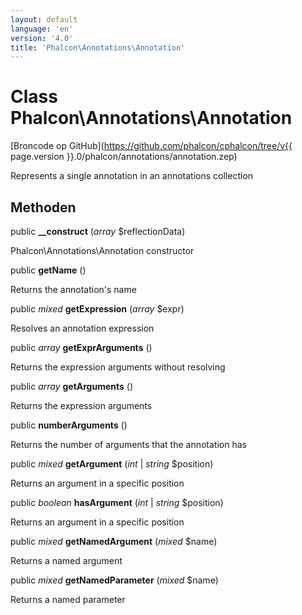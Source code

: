 ```yaml
---
layout: default
language: 'en'
version: '4.0'
title: 'Phalcon\Annotations\Annotation'
---
```


# Class **Phalcon\Annotations\Annotation**

[Broncode op GitHub](https://github.com/phalcon/cphalcon/tree/v{{ page.version }}.0/phalcon/annotations/annotation.zep)

Represents a single annotation in an annotations collection

## Methoden

public **__construct** (*array* $reflectionData)

Phalcon\Annotations\Annotation constructor

public **getName** ()

Returns the annotation's name

public *mixed* **getExpression** (*array* $expr)

Resolves an annotation expression

public *array* **getExprArguments** ()

Returns the expression arguments without resolving

public *array* **getArguments** ()

Returns the expression arguments

public **numberArguments** ()

Returns the number of arguments that the annotation has

public *mixed* **getArgument** (*int* | *string* $position)

Returns an argument in a specific position

public *boolean* **hasArgument** (*int* | *string* $position)

Returns an argument in a specific position

public *mixed* **getNamedArgument** (*mixed* $name)

Returns a named argument

public *mixed* **getNamedParameter** (*mixed* $name)

Returns a named parameter